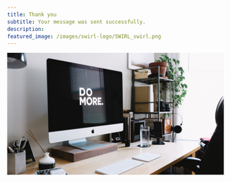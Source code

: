 ```yaml
---
title: Thank you
subtitle: Your message was sent successfully.
description: 
featured_image: /images/swirl-logo/SWIRL_swirl.png
---
```


![](/images/demo/about.jpg)
